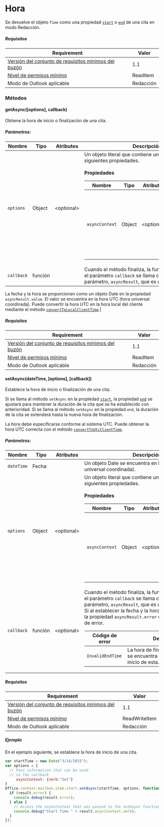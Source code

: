 

# <a name="time"></a>Hora

Se devuelve el objeto `Time` como una propiedad [`start`](Office.context.mailbox.item.md#start-datetime) o [`end`](Office.context.mailbox.item.md#end-datetime) de una cita en modo Redacción.

##### <a name="requirements"></a>Requisitos

|Requirement| Valor|
|---|---|
|[Versión del conjunto de requisitos mínimos del buzón](./tutorial-api-requirement-sets.md)| 1.1|
|[Nivel de permisos mínimo](../../docs/outlook/understanding-outlook-add-in-permissions.md)| ReadItem|
|Modo de Outlook aplicable| Redacción|

### <a name="methods"></a>Métodos

####  <a name="getasync([options],-callback)"></a>getAsync([options], callback)

Obtiene la hora de inicio o finalización de una cita.

##### <a name="parameters:"></a>Parámetros:

|Nombre| Tipo| Atributos| Descripción|
|---|---|---|---|
|`options`| Object| &lt;optional&gt;|Un objeto literal que contiene una o más de las siguientes propiedades.<br/><br/>**Propiedades**<br/><table class="nested-table"><thead><tr><th>Nombre</th><th>Tipo</th><th>Atributos</th><th>Descripción</th></tr></thead><tbody><tr><td><code>asyncContext</code></td><td>Object</td><td>&lt;optional&gt;</td><td>Los desarrolladores pueden proporcionar cualquier objeto que quieran para tener acceso al método de devolución de llamada.</td></tr></tbody></table>|
|`callback`| función||Cuando el método finaliza, la función que se pasa en el parámetro `callback` se llama con un único parámetro, `asyncResult`, que es un objeto [`AsyncResult`](simple-types.md#asyncresult).

La fecha y la hora se proporcionan como un objeto Date en la propiedad `asyncResult.value`. El valor se encuentra en la hora UTC (hora universal coordinada). Puede convertir la hora UTC en la hora local del cliente mediante el método [`convertToLocalClientTime`](Office.context.mailbox.md#converttolocalclienttimetimevalue--localclienttime).|

##### <a name="requirements"></a>Requisitos

|Requirement| Valor|
|---|---|
|[Versión del conjunto de requisitos mínimos del buzón](./tutorial-api-requirement-sets.md)| 1.1|
|[Nivel de permisos mínimo](../../docs/outlook/understanding-outlook-add-in-permissions.md)| ReadItem|
|Modo de Outlook aplicable| Redacción|
####  <a name="setasync(datetime,-[options],-[callback])"></a>setAsync(dateTime, [options], [callback])

Establece la hora de inicio o finalización de una cita.

Si se llama al método `setAsync` en la propiedad [`start`](Office.context.mailbox.item.md#start-datetime), la propiedad [`end`](Office.context.mailbox.item.md#end-datetime) se ajustará para mantener la duración de la cita que se ha establecido con anterioridad. Si se llama al método `setAsync` en la propiedad `end`, la duración de la cita se extenderá hasta la nueva hora de finalización.

La hora debe especificarse conforme al sistema UTC. Puede obtener la hora UTC correcta con el método [`convertToUtcClientTime`](Office.context.mailbox.md#converttoutcclienttimeinput--date).

##### <a name="parameters:"></a>Parámetros:

|Nombre| Tipo| Atributos| Descripción|
|---|---|---|---|
|`dateTime`| Fecha||Un objeto Date se encuentra en la hora UTC (hora universal coordinada).|
|`options`| Object| &lt;optional&gt;|Un objeto literal que contiene una o más de las siguientes propiedades.<br/><br/>**Propiedades**<br/><table class="nested-table"><thead><tr><th>Nombre</th><th>Tipo</th><th>Atributos</th><th>Descripción</th></tr></thead><tbody><tr><td><code>asyncContext</code></td><td>Object</td><td>&lt;optional&gt;</td><td>Los desarrolladores pueden proporcionar cualquier objeto que quieran para tener acceso al método de devolución de llamada.</td></tr></tbody></table>|
|`callback`| función| &lt;optional&gt;|Cuando el método finaliza, la función que se pasa en el parámetro `callback` se llama con un único parámetro, `asyncResult`, que es un objeto [`AsyncResult`](simple-types.md#asyncresult). <br/>Si al establecer la fecha y la hora se produce un error, la propiedad `asyncResult.error` contendrá un código de error.<br/><table class="nested-table"><thead><tr><th>Código de error</th><th>Descripción</th></tr></thead><tbody><tr><td><code>InvalidEndTime</code></td><td>La hora de finalización de la cita se encuentra antes de la hora de inicio de esta.</td></tr></tbody></table>|

##### <a name="requirements"></a>Requisitos

|Requirement| Valor|
|---|---|
|[Versión del conjunto de requisitos mínimos del buzón](./tutorial-api-requirement-sets.md)| 1.1|
|[Nivel de permisos mínimo](../../docs/outlook/understanding-outlook-add-in-permissions.md)| ReadWriteItem|
|Modo de Outlook aplicable| Redacción|

##### <a name="example"></a>Ejemplo

En el ejemplo siguiente, se establece la hora de inicio de una cita.

```js
var startTime = new Date("3/14/2015");
var options = {
  // Pass information that can be used
  // in the callback
     asyncContext: {verb:"Set"}
}
Office.context.mailbox.item.start.setAsync(startTime, options, function(result) {
  if (result.error) {
    console.debug(result.error);
  } else {
    // Access the asyncContext that was passed to the setAsync function
    console.debug("Start Time " + result.asyncContext.verb);
  }
});
```
